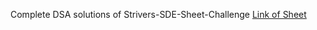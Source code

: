 Complete DSA solutions of Strivers-SDE-Sheet-Challenge
[Link of Sheet](https://takeuforward.org/interviews/strivers-sde-sheet-top-coding-interview-problems/)
